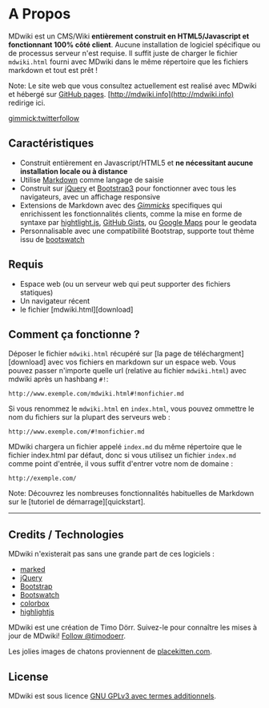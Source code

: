 A Propos
=====

MDwiki est un CMS/Wiki __entièrement construit en HTML5/Javascript et fonctionnant 100% côté client__. Aucune installation de logiciel spécifique ou de processus serveur n'est requise. Il suffit juste de charger le fichier `mdwiki.html` fourni avec MDwiki dans le même répertoire que les fichiers markdown et tout est prêt !

Note: Le site web que vous consultez actuellement est realisé avec MDwiki et hébergé sur [GitHub pages](http://pages.github.com/). [http://mdwiki.info](http://mdwiki.info) redirige ici.

[gimmick:twitterfollow](timodoerr)

Caractéristiques
--------

  * Construit entièrement en Javascript/HTML5 et __ne nécessitant aucune installation locale ou à distance__
  * Utilise [Markdown][markdown] comme langage de saisie
  * Construit sur [jQuery][jQuery] et [Bootstrap3][bootstrap] pour fonctionner avec tous les navigateurs, avec un affichage responsive
  * Extensions de Markdown avec des [_Gimmicks_][gimmicks] specifiques qui enrichissent les fonctionnalités clients, comme la mise en forme de syntaxe par [hightlight.js][highlightjs], [GitHub Gists][gists], ou [Google Maps][maps] pour le geodata
  * Personnalisable avec une compatibilité Bootstrap, supporte tout thème issu de [bootswatch](http://www.bootswatch.com)


Requis
------------

* Espace web (ou un serveur web qui peut supporter des fichiers statiques)
* Un navigateur récent
* le fichier [mdwiki.html][download]

Comment ça fonctionne ?
-----------------

Déposer le fichier `mdwiki.html` récupéré sur [la page de téléchargment][download] avec vos fichiers en markdown sur un espace web. Vous pouvez passer n'importe quelle url (relative au fichier `mdwiki.html`) avec mdwiki après un hashbang `#!`:

    http://www.exemple.com/mdwiki.html#!monfichier.md

Si vous renommez le `mdwiki.html` en `index.html`, vous pouvez ommettre le nom du fichiers sur la plupart des serveurs web :

    http://www.exemple.com/#!monfichier.md

MDwiki chargera un fichier appelé `index.md` du même répertoire que le fichier index.html par défaut, donc si vous utilisez un fichier `index.md` comme point d'entrée, il vous suffit d'entrer votre nom de domaine :

    http://exemple.com/

Note: Découvrez les nombreuses fonctionnalités habituelles de Markdown sur le [tutoriel de démarrage][quickstart].

- - - -

Credits / Technologies
----------------------

MDwiki n'existerait pas sans une grande part de ces logiciels :

  * [marked][marked]
  * [jQuery][jQuery]
  * [Bootstrap][bootstrap]
  * [Bootswatch][bootswatch]
  * [colorbox][colorbox]
  * [highlightjs][highlightjs]

MDwiki est une création de Timo Dörr. Suivez-le pour connaître les mises à jour de MDwiki! [Follow @timodoerr](http://www.twitter.com/timodoerr).

Les jolies images de chatons proviennent de [placekitten.com].

  [Telechargement]: download.md
  [Demarrage]: quickstart.md
  [gimmicks]: gimmicks.md

  [markdown]: http://daringfireball.net/projects/markdown/
  [jQuery]: http://www.jquery.org
  [bootstrap]: http://www.getbootstrap.com
  [bootswatch]: http://www.bootswatch.com
  [marked]: https://github.com/chjj/marked
  [colorbox]: http://www.jacklmoore.com/colorbox/
  [gists]: https://gist.github.com/
  [maps]: http://maps.google.com/
  [highlightjs]: https://highlightjs.org/
  [placekitten.com]: http://www.placekitten.com/

License
-------

MDwiki est sous licence [GNU GPLv3 avec termes additionnels][license].

  [license]: https://github.com/Dynalon/mdwiki/blob/master/LICENSE.txt
